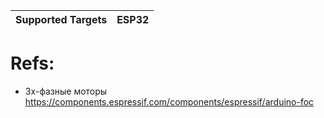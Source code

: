 | Supported Targets | ESP32 | 
| ----------------- | ----- | 

# Refs:

* 3х-фазные моторы <https://components.espressif.com/components/espressif/arduino-foc>
